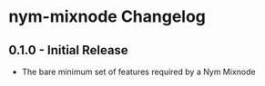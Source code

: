 # nym-mixnode Changelog

## 0.1.0 - Initial Release

* The bare minimum set of features required by a Nym Mixnode